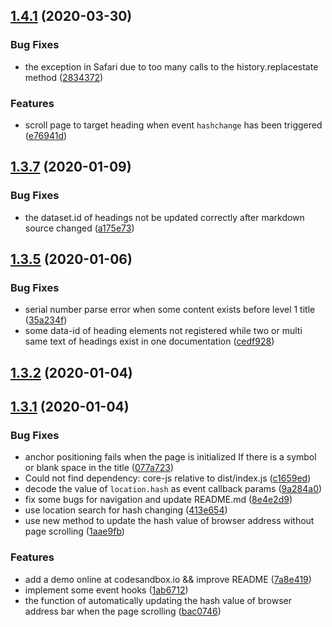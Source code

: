 <a name="1.4.1"></a>
## [1.4.1](https://github.com/parksben/markdown-navbar/compare/1.3.7...v1.4.1) (2020-03-30)


### Bug Fixes

* the exception in Safari due to too many calls to the history.replacestate method ([2834372](https://github.com/parksben/markdown-navbar/commit/2834372))


### Features

* scroll page to target heading when event `hashchange` has been triggered ([e76941d](https://github.com/parksben/markdown-navbar/commit/e76941d))



<a name="1.3.7"></a>
## [1.3.7](https://github.com/parksben/markdown-navbar/compare/1.3.5...1.3.7) (2020-01-09)


### Bug Fixes

* the dataset.id of headings not be updated correctly after markdown source changed ([a175e73](https://github.com/parksben/markdown-navbar/commit/a175e73))



<a name="1.3.5"></a>
## [1.3.5](https://github.com/parksben/markdown-navbar/compare/1.3.2...1.3.5) (2020-01-06)


### Bug Fixes

* serial number parse error when some content exists before level 1 title ([35a234f](https://github.com/parksben/markdown-navbar/commit/35a234f))
* some data-id of heading elements not registered while two or multi same text of headings exist in one documentation ([cedf928](https://github.com/parksben/markdown-navbar/commit/cedf928))



<a name="1.3.2"></a>
## [1.3.2](https://github.com/parksben/markdown-navbar/compare/v1.3.1...1.3.2) (2020-01-04)



<a name="1.3.1"></a>
## [1.3.1](https://github.com/parksben/markdown-navbar/compare/8e4e2d9...v1.3.1) (2020-01-04)


### Bug Fixes

* anchor positioning fails when the page is initialized If there is a symbol or blank space in the title ([077a723](https://github.com/parksben/markdown-navbar/commit/077a723))
* Could not find dependency: core-js relative to dist/index.js ([c1659ed](https://github.com/parksben/markdown-navbar/commit/c1659ed))
* decode the value of `location.hash` as event callback params ([9a284a0](https://github.com/parksben/markdown-navbar/commit/9a284a0))
* fix some bugs for navigation and update README.md ([8e4e2d9](https://github.com/parksben/markdown-navbar/commit/8e4e2d9))
* use location search for hash changing ([413e654](https://github.com/parksben/markdown-navbar/commit/413e654))
* use new method to update the hash value of browser address without page scrolling ([1aae9fb](https://github.com/parksben/markdown-navbar/commit/1aae9fb))


### Features

* add a demo online at codesandbox.io && improve README ([7a8e419](https://github.com/parksben/markdown-navbar/commit/7a8e419))
* implement some event hooks ([1ab6712](https://github.com/parksben/markdown-navbar/commit/1ab6712))
* the function of automatically updating the hash value of browser address bar when the page scrolling ([bac0746](https://github.com/parksben/markdown-navbar/commit/bac0746))



